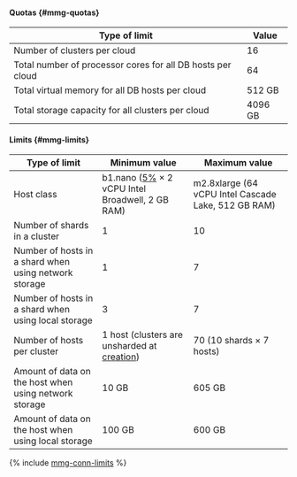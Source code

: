 #### Quotas {#mmg-quotas}

| Type of limit | Value |
| ----- | ----- |
| Number of clusters per cloud | 16 |
| Total number of processor cores for all DB hosts per cloud | 64 |
| Total virtual memory for all DB hosts per cloud | 512 GB |
| Total storage capacity for all clusters per cloud | 4096 GB |

#### Limits {#mmg-limits}

| Type of limit | Minimum value | Maximum value |
| ----- | ----- | ----- |
| Host class | b1.nano ([5%](../../compute/concepts/performance-levels.md) × 2 vCPU Intel Broadwell, 2 GB RAM) | m2.8xlarge (64 vCPU Intel Cascade Lake, 512 GB RAM) |
| Number of shards in a cluster | 1 | 10 |
| Number of hosts in a shard when using network storage | 1 | 7 |
| Number of hosts in a shard when using local storage | 3 | 7 |
| Number of hosts per cluster | 1 host (clusters are unsharded at [creation](../../managed-mongodb/operations/cluster-create.md)) | 70 (10 shards × 7 hosts) |
| Amount of data on the host when using network storage | 10 GB | 605 GB |
| Amount of data on the host when using local storage | 100 GB | 600 GB |

{% include [mmg-conn-limits](mmg-conn-limits.md) %}
